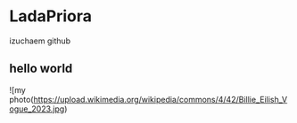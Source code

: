 # LadaPriora
izuchaem github
## hello world
![my photo(https://upload.wikimedia.org/wikipedia/commons/4/42/Billie_Eilish_Vogue_2023.jpg)
